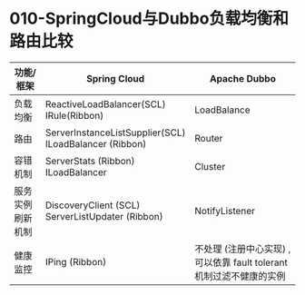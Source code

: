 # 010-SpringCloud与Dubbo负载均衡和路由比较

| 功能/框架        | Spring Cloud                                                | Apache Dubbo                                                 |
| ---------------- | ----------------------------------------------------------- | ------------------------------------------------------------ |
| 负载均衡         | ReactiveLoadBalancer(SCL)<br />IRule(Ribbon)                | LoadBalance                                                  |
| 路由             | ServerInstanceListSupplier(SCL)<br />ILoadBalancer (Ribbon) | Router                                                       |
| 容错机制         | ServerStats (Ribbon)<br />ILoadBalancer                     | Cluster                                                      |
| 服务实例刷新机制 | DiscoveryClient (SCL)<br />ServerListUpdater (Ribbon)       | NotifyListener                                               |
| 健康监控         | IPing (Ribbon)                                              | 不处理 (注册中心实现) , 可以依靠 fault tolerant 机制过滤不健康的实例 |

